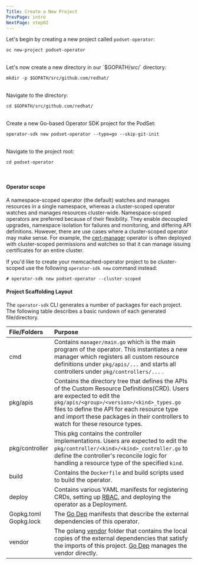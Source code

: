 ```yaml
---
Title: Create a New Project
PrevPage: intro
NextPage: step02
---
```


Let's begin by creating a new project called `podset-operator`:

```execute-1
oc new-project podset-operator
```
<br>
Let's now create a new directory in our `$GOPATH/src/` directory:

```execute-1
mkdir -p $GOPATH/src/github.com/redhat/
```
<br>
Navigate to the directory:

```execute-1
cd $GOPATH/src/github.com/redhat/
```
<br>
Create a new Go-based Operator SDK project for the PodSet:

```execute-1
operator-sdk new podset-operator --type=go --skip-git-init
```


<br>
Navigate to the project root:

```execute-1
cd podset-operator
```
<br>

#### Operator scope

A namespace-scoped operator (the default) watches and manages resources in a single namespace, whereas a cluster-scoped operator watches and manages resources cluster-wide. Namespace-scoped operators are preferred because of their flexibility. They enable decoupled upgrades, namespace isolation for failures and monitoring, and differing API definitions. However, there are use cases where a cluster-scoped operator may make sense. For example, the [cert-manager](https://github.com/jetstack/cert-manager) operator is often deployed with cluster-scoped permissions and watches so that it can manage issuing certificates for an entire cluster.

If you'd like to create your memcached-operator project to be cluster-scoped use the following `operator-sdk new` command instead:

```
# operator-sdk new podset-operator --cluster-scoped
```

#### Project Scaffolding Layout

The `operator-sdk` CLI generates a number of packages for each project. The following table describes a basic rundown of each generated file/directory.


| File/Folders   | Purpose                           |
| :---           | :--- |
| cmd       | Contains `manager/main.go` which is the main program of the operator. This instantiates a new manager which registers all custom resource definitions under `pkg/apis/...` and starts all controllers under `pkg/controllers/...`  . |
| pkg/apis | Contains the directory tree that defines the APIs of the Custom Resource Definitions(CRD). Users are expected to edit the `pkg/apis/<group>/<version>/<kind>_types.go` files to define the API for each resource type and import these packages in their controllers to watch for these resource types.|
| pkg/controller | This pkg contains the controller implementations. Users are expected to edit the `pkg/controller/<kind>/<kind>_controller.go` to define the controller's reconcile logic for handling a resource type of the specified `kind`. |
| build | Contains the `Dockerfile` and build scripts used to build the operator. |
| deploy | Contains various YAML manifests for registering CRDs, setting up [RBAC][RBAC], and deploying the operator as a Deployment.
| Gopkg.toml Gopkg.lock | The [Go Dep][dep] manifests that describe the external dependencies of this operator. |
| vendor | The golang [vendor][Vendor] folder that contains the local copies of the external dependencies that satisfy the imports of this project. [Go Dep][dep] manages the vendor directly. |

[RBAC]: https://kubernetes.io/docs/reference/access-authn-authz/rbac/
[Vendor]: https://golang.org/cmd/go/#hdr-Vendor_Directories
[dep]: https://github.com/golang/dep
